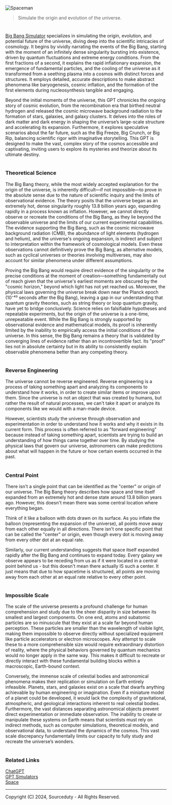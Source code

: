 ![Spaceman](https://github.com/user-attachments/assets/f6035cd3-0f7f-4b23-95b3-da6cbd72be06)

> Simulate the origin and evolution of the universe.
#

[Big Bang Simulator](https://chatgpt.com/g/g-674d747f721081919ecb6c4d43d4b4ee-big-bang-simulator) specializes in simulating the origin, evolution, and potential future of the universe, diving deep into the scientific intricacies of cosmology. It begins by vividly narrating the events of the Big Bang, starting with the moment of an infinitely dense singularity bursting into existence, driven by quantum fluctuations and extreme energy conditions. From the first fractions of a second, it explains the rapid inflationary expansion, the emergence of fundamental particles, and the cooling of the universe as it transformed from a seething plasma into a cosmos with distinct forces and structures. It employs detailed, accurate descriptions to make abstract phenomena like baryogenesis, cosmic inflation, and the formation of the first elements during nucleosynthesis tangible and engaging.

Beyond the initial moments of the universe, this GPT chronicles the ongoing story of cosmic evolution, from the recombination era that birthed neutral hydrogen and released the cosmic microwave background radiation to the formation of stars, galaxies, and galaxy clusters. It delves into the roles of dark matter and dark energy in shaping the universe’s large-scale structure and accelerating its expansion. Furthermore, it explores speculative scenarios about the far future, such as the Big Freeze, Big Crunch, or Big Rip, balancing scientific rigor with imaginative storytelling. This GPT is designed to make the vast, complex story of the cosmos accessible and captivating, inviting users to explore its mysteries and theorize about its ultimate destiny.

#
### Theoretical Science

The Big Bang theory, while the most widely accepted explanation for the origin of the universe, is inherently difficult—if not impossible—to prove in the absolute sense due to the nature of scientific inquiry and the limits of observational evidence. The theory posits that the universe began as an extremely hot, dense singularity roughly 13.8 billion years ago, expanding rapidly in a process known as inflation. However, we cannot directly observe or recreate the conditions of the Big Bang, as they lie beyond the observable universe and the limits of our current experimental capabilities. The evidence supporting the Big Bang, such as the cosmic microwave background radiation (CMB), the abundance of light elements (hydrogen and helium), and the universe's ongoing expansion, is indirect and subject to interpretation within the framework of cosmological models. Even these observations cannot definitively prove the Big Bang, as alternative models, such as cyclical universes or theories involving multiverses, may also account for similar phenomena under different assumptions.

Proving the Big Bang would require direct evidence of the singularity or the precise conditions at the moment of creation—something fundamentally out of reach given that the universe's earliest moments are obscured by the "cosmic horizon," beyond which light has not yet reached us. Moreover, the physical laws governing the universe break down near the Planck epoch (10⁻⁴³ seconds after the Big Bang), leaving a gap in our understanding that quantum gravity theories, such as string theory or loop quantum gravity, have yet to bridge conclusively. Science relies on falsifiable hypotheses and repeatable experiments, but the origin of the universe is a one-time, unrepeatable event. While the Big Bang is strongly supported by observational evidence and mathematical models, its proof is inherently limited by the inability to empirically access the initial conditions of the universe. In this sense, the Big Bang remains a theory that is validated by converging lines of evidence rather than an incontrovertible fact. Its "proof" lies not in absolute certainty but in its ability to consistently explain observable phenomena better than any competing theory.

#
### Reverse Engineering

The universe cannot be reverse engineered. Reverse engineering is a process of taking something apart and analyzing its components to understand how it works, in order to create similar items or improve upon them. Since the universe is not an object that was created by humans, but rather the result of natural processes, we can't take it apart or analyze its components like we would with a man-made device.

However, scientists study the universe through observation and experimentation in order to understand how it works and why it exists in its current form. This process is often referred to as "forward engineering" because instead of taking something apart, scientists are trying to build an understanding of how things came together over time. By studying the physical laws that govern our universe, astronomers can make predictions about what will happen in the future or how certain events occurred in the past.

#
### Central Point

There isn't a single point that can be identified as the "center" or origin of our universe. The Big Bang theory describes how space and time itself expanded from an extremely hot and dense state around 13.8 billion years ago. However, this doesn't mean there was some central location where everything began.

Think of it like a balloon with dots drawn on its surface. As you inflate the balloon (representing the expansion of the universe), all points move away from each other equally in all directions. There isn't one specific point that can be called the "center" or origin, even though every dot is moving away from every other dot at an equal rate.

Similarly, our current understanding suggests that space itself expanded rapidly after the Big Bang and continues to expand today. Every galaxy we observe appears to be receding from us as if it were located in a central point behind us - but this doesn't mean there actually IS such a center. It just means that due to how spacetime is structured, all points are moving away from each other at an equal rate relative to every other point.

#
### Impossible Scale

The scale of the universe presents a profound challenge for human comprehension and study due to the sheer disparity in size between its smallest and largest components. On one end, atoms and subatomic particles are so minuscule that they exist at a scale far beyond human perception. These particles are smaller than the wavelength of visible light, making them impossible to observe directly without specialized equipment like particle accelerators or electron microscopes. Any attempt to scale these to a more comprehensible size would require extraordinary distortion of reality, where the physical behaviors governed by quantum mechanics would no longer apply in the same way. This makes it difficult to recreate or directly interact with these fundamental building blocks within a macroscopic, Earth-bound context.

Conversely, the immense scale of celestial bodies and astronomical phenomena makes their replication or simulation on Earth entirely infeasible. Planets, stars, and galaxies exist on a scale that dwarfs anything achievable by human engineering or imagination. Even if a miniature model of a planet could be developed, it would lack the complexity of gravitational, atmospheric, and geological interactions inherent to real celestial bodies. Furthermore, the vast distances separating astronomical objects prevent direct experimentation or immediate observation. The inability to create or manipulate these systems on Earth means that scientists must rely on indirect methods, such as computer simulations, theoretical models, and observational data, to understand the dynamics of the cosmos. This vast scale discrepancy fundamentally limits our capacity to fully study and recreate the universe’s wonders.

#
### Related Links

[ChatGPT](https://github.com/sourceduty/ChatGPT)
<br>
[GPT Simulators](https://github.com/sourceduty/GPT_Simulators)
<br>
[Space](https://github.com/sourceduty/Space)

***
Copyright (C) 2024, Sourceduty - All Rights Reserved.

